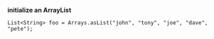 
__initialize an ArrayList__

    List<String> foo = Arrays.asList("john", "tony", "joe", "dave", "pete");

